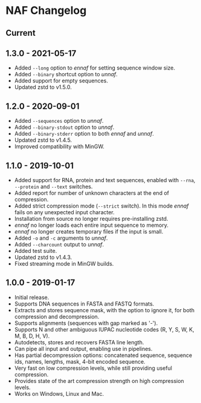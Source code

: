 # NAF Changelog

## Current

## 1.3.0 - 2021-05-17
- Added `--long` option to _ennaf_ for setting sequence window size.
- Added `--binary` shortcut option to _unnaf_. 
- Added support for empty sequences.
- Updated zstd to v1.5.0.

## 1.2.0 - 2020-09-01
- Added `--sequences` option to _unnaf_.
- Added `--binary-stdout` option to _unnaf_.
- Added `--binary-stderr` option to both _ennaf_ and _unnaf_.
- Updated zstd to v1.4.5.
- Improved compatibility with MinGW.

## 1.1.0 - 2019-10-01
- Added support for RNA, protein and text sequences, enabled with `--rna`, `--protein` and `--text` switches.
- Added report for number of unknown characters at the end of compression.
- Added strict compression mode (`--strict` switch). In this mode _ennaf_ fails on any unexpected input character.
- Installation from source no longer requires pre-installing zstd.
- _ennaf_ no longer loads each entire input sequence to memory.
- _ennaf_ no longer creates temporary files if the input is small.
- Added `-o` and `-c` arguments to _unnaf_.
- Added `--charcount` output to _unnaf_.
- Added test suite.
- Updated zstd to v1.4.3.
- Fixed streaming mode in MinGW builds.

## 1.0.0 - 2019-01-17
- Initial release.
- Supports DNA sequences in FASTA and FASTQ formats.
- Extracts and stores sequence mask, with the option to ignore it, for both compression and decompression.
- Supports alignments (sequences with gap marked as '-').
- Supports N and other ambiguous IUPAC nucleotide codes (R, Y, S, W, K, M, B, D, H, V).
- Autodetects, stores and recovers FASTA line length.
- Can pipe all input and output, enabling use in pipelines.
- Has partial decompression options: concatenated sequence, sequence ids, names, lengths, mask, 4-bit encoded sequence.
- Very fast on low compression levels, while still providing useful compression.
- Provides state of the art compression strength on high compression levels.
- Works on Windows, Linux and Mac.
